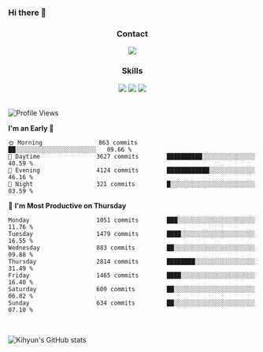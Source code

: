 ### Hi there 👋

<!--
**Key5771/Key5771** is a ✨ _special_ ✨ repository because its `README.md` (this file) appears on your GitHub profile.

Here are some ideas to get you started:

- 🔭 I’m currently working on ...
- 🌱 I’m currently learning ...
- 👯 I’m looking to collaborate on ...
- 🤔 I’m looking for help with ...
- 💬 Ask me about ...
- 📫 How to reach me: ...
- 😄 Pronouns: ...
- ⚡ Fun fact: ...
-->

<h3 align="center">Contact</h3>
<div align="center">
  <a href="mailto:ksj57715@gmail.com"><img src="https://img.shields.io/badge/Gmail-D14836?style=for-the-badge&logo=gmail&logoColor=white"/></a>
</div>

<h3 align="center">Skills</h3>
<div align="center">
  <img src="https://img.shields.io/badge/iOS-000000?style=for-the-badge&logo=ios&logoColor=white"/>
  <img src="https://img.shields.io/badge/Swift-FA7343?style=for-the-badge&logo=swift&logoColor=white"/>
  <img src="https://img.shields.io/badge/Xcode-007ACC?style=for-the-badge&logo=Xcode&logoColor=white"/>
</div>

<br>

<!--START_SECTION:waka-->
![Profile Views](http://img.shields.io/badge/Profile%20Views-0-blue)

**I'm an Early 🐤** 

```text
🌞 Morning                863 commits         ██░░░░░░░░░░░░░░░░░░░░░░░   09.66 % 
🌆 Daytime                3627 commits        ██████████░░░░░░░░░░░░░░░   40.59 % 
🌃 Evening                4124 commits        ████████████░░░░░░░░░░░░░   46.16 % 
🌙 Night                  321 commits         █░░░░░░░░░░░░░░░░░░░░░░░░   03.59 % 
```
📅 **I'm Most Productive on Thursday** 

```text
Monday                   1051 commits        ███░░░░░░░░░░░░░░░░░░░░░░   11.76 % 
Tuesday                  1479 commits        ████░░░░░░░░░░░░░░░░░░░░░   16.55 % 
Wednesday                883 commits         ██░░░░░░░░░░░░░░░░░░░░░░░   09.88 % 
Thursday                 2814 commits        ████████░░░░░░░░░░░░░░░░░   31.49 % 
Friday                   1465 commits        ████░░░░░░░░░░░░░░░░░░░░░   16.40 % 
Saturday                 609 commits         ██░░░░░░░░░░░░░░░░░░░░░░░   06.82 % 
Sunday                   634 commits         ██░░░░░░░░░░░░░░░░░░░░░░░   07.10 % 
```



<!--END_SECTION:waka-->

<br>


![Kihyun's GitHub stats](https://github-readme-stats.vercel.app/api?username=key5771&show_icons=true&theme=radical)
